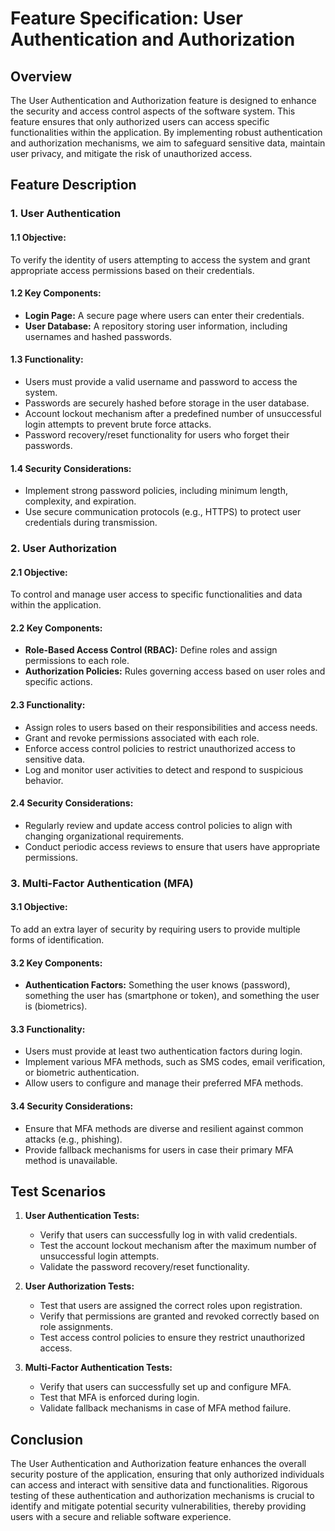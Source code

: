 # Feature Specification: User Authentication and Authorization

## Overview

The User Authentication and Authorization feature is designed to enhance the security and access control aspects of the software system. This feature ensures that only authorized users can access specific functionalities within the application. By implementing robust authentication and authorization mechanisms, we aim to safeguard sensitive data, maintain user privacy, and mitigate the risk of unauthorized access.

## Feature Description

### 1. **User Authentication**

#### 1.1 **Objective:**
To verify the identity of users attempting to access the system and grant appropriate access permissions based on their credentials.

#### 1.2 **Key Components:**
- **Login Page:** A secure page where users can enter their credentials.
- **User Database:** A repository storing user information, including usernames and hashed passwords.

#### 1.3 **Functionality:**
- Users must provide a valid username and password to access the system.
- Passwords are securely hashed before storage in the user database.
- Account lockout mechanism after a predefined number of unsuccessful login attempts to prevent brute force attacks.
- Password recovery/reset functionality for users who forget their passwords.

#### 1.4 **Security Considerations:**
- Implement strong password policies, including minimum length, complexity, and expiration.
- Use secure communication protocols (e.g., HTTPS) to protect user credentials during transmission.

### 2. **User Authorization**

#### 2.1 **Objective:**
To control and manage user access to specific functionalities and data within the application.

#### 2.2 **Key Components:**
- **Role-Based Access Control (RBAC):** Define roles and assign permissions to each role.
- **Authorization Policies:** Rules governing access based on user roles and specific actions.

#### 2.3 **Functionality:**
- Assign roles to users based on their responsibilities and access needs.
- Grant and revoke permissions associated with each role.
- Enforce access control policies to restrict unauthorized access to sensitive data.
- Log and monitor user activities to detect and respond to suspicious behavior.

#### 2.4 **Security Considerations:**
- Regularly review and update access control policies to align with changing organizational requirements.
- Conduct periodic access reviews to ensure that users have appropriate permissions.

### 3. **Multi-Factor Authentication (MFA)**

#### 3.1 **Objective:**
To add an extra layer of security by requiring users to provide multiple forms of identification.

#### 3.2 **Key Components:**
- **Authentication Factors:** Something the user knows (password), something the user has (smartphone or token), and something the user is (biometrics).

#### 3.3 **Functionality:**
- Users must provide at least two authentication factors during login.
- Implement various MFA methods, such as SMS codes, email verification, or biometric authentication.
- Allow users to configure and manage their preferred MFA methods.

#### 3.4 **Security Considerations:**
- Ensure that MFA methods are diverse and resilient against common attacks (e.g., phishing).
- Provide fallback mechanisms for users in case their primary MFA method is unavailable.

## Test Scenarios

1. **User Authentication Tests:**
   - Verify that users can successfully log in with valid credentials.
   - Test the account lockout mechanism after the maximum number of unsuccessful login attempts.
   - Validate the password recovery/reset functionality.

2. **User Authorization Tests:**
   - Test that users are assigned the correct roles upon registration.
   - Verify that permissions are granted and revoked correctly based on role assignments.
   - Test access control policies to ensure they restrict unauthorized access.

3. **Multi-Factor Authentication Tests:**
   - Verify that users can successfully set up and configure MFA.
   - Test that MFA is enforced during login.
   - Validate fallback mechanisms in case of MFA method failure.

## Conclusion

The User Authentication and Authorization feature enhances the overall security posture of the application, ensuring that only authorized individuals can access and interact with sensitive data and functionalities. Rigorous testing of these authentication and authorization mechanisms is crucial to identify and mitigate potential security vulnerabilities, thereby providing users with a secure and reliable software experience.

